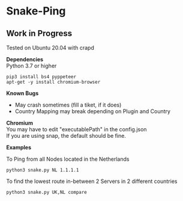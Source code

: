 # Snake-Ping

## Work in Progress

Tested on Ubuntu 20.04 with crapd

**Dependencies**<br />
Python 3.7 or higher<br />
```
pip3 install bs4 pyppeteer
apt-get -y install chromium-browser
```

**Known Bugs**<br />
- May crash sometimes (fill a tiket, if it does)
- Country Mapping may break depending on Plugin and Country

**Chromium**<br />
You may have to edit "executablePath" in the config.json</br>
If you are using snap, the default should be fine.</br>

**Examples**<br />

To Ping from all Nodes located in the Netherlands
```
python3 snake.py NL 1.1.1.1
```

To find the lowest route in-between 2 Servers in 2 different countries
```
python3 snake.py UK,NL compare
```